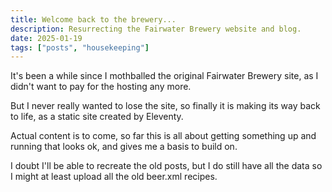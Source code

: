 ```yaml
---
title: Welcome back to the brewery...
description: Resurrecting the Fairwater Brewery website and blog.
date: 2025-01-19
tags: ["posts", "housekeeping"]
---
```

It's been a while since I mothballed the original Fairwater Brewery site, as I didn't want to pay for the hosting any more.

But I never really wanted to lose the site, so finally it is making its way back to life, as a static site created by Eleventy.

Actual content is to come, so far this is all about getting something up and running that looks ok, and gives me a basis to build on.

I doubt I'll be able to recreate the old posts, but I do still have all the data so I might at least upload all the old beer.xml recipes.